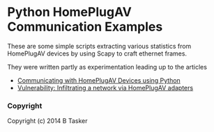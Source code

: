Python HomePlugAV Communication Examples
===========================================

These are some simple scripts extracting various statistics from HomePlugAV devices by using Scapy to craft ethernet frames.

They were written partly as experimentation leading up to the articles

* [Communicating with HomePlugAV Devices using Python](https://www.bentasker.co.uk/documentation/development-programming/281-communicating-with-homeplugav-devices-using-python)
* [Vulnerability: Infiltrating a network via HomePlugAV adapters](https://www.bentasker.co.uk/documentation/security/282-infiltrating-a-network-via-powerline-homeplugav-adapters)


### Copyright

Copyright (c) 2014 B Tasker

